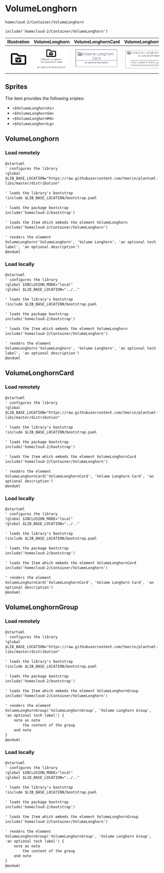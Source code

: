 # VolumeLonghorn


```text
homecloud-2/Container/VolumeLonghorn
```

```text
include('homecloud-2/Container/VolumeLonghorn')
```



| Illustration | VolumeLonghorn | VolumeLonghornCard | VolumeLonghornGroup |
| :---: | :---: | :---: | :---: |
| ![illustration for Illustration](../../homecloud-2/Container/VolumeLonghorn.png) | ![illustration for VolumeLonghorn](../../homecloud-2/Container/VolumeLonghorn.Local.png) | ![illustration for VolumeLonghornCard](../../homecloud-2/Container/VolumeLonghornCard.Local.png) | ![illustration for VolumeLonghornGroup](../../homecloud-2/Container/VolumeLonghornGroup.Local.png) |



## Sprites
The item provides the following sriptes:

- `<$VolumeLonghornXs>`
- `<$VolumeLonghornSm>`
- `<$VolumeLonghornMd>`
- `<$VolumeLonghornLg>`





## VolumeLonghorn

### Load remotely
```plantuml
@startuml
' configures the library
!global $LIB_BASE_LOCATION="https://raw.githubusercontent.com/tmorin/plantuml-libs/master/distribution"

' loads the library's bootstrap
!include $LIB_BASE_LOCATION/bootstrap.puml

' loads the package bootstrap
include('homecloud-2/bootstrap')

' loads the Item which embeds the element VolumeLonghorn
include('homecloud-2/Container/VolumeLonghorn')

' renders the element
VolumeLonghorn('VolumeLonghorn', 'Volume Longhorn', 'an optional tech label', 'an optional description')
@enduml
```

### Load locally
```plantuml
@startuml
' configures the library
!global $INCLUSION_MODE="local"
!global $LIB_BASE_LOCATION="../.."

' loads the library's bootstrap
!include $LIB_BASE_LOCATION/bootstrap.puml

' loads the package bootstrap
include('homecloud-2/bootstrap')

' loads the Item which embeds the element VolumeLonghorn
include('homecloud-2/Container/VolumeLonghorn')

' renders the element
VolumeLonghorn('VolumeLonghorn', 'Volume Longhorn', 'an optional tech label', 'an optional description')
@enduml
```

## VolumeLonghornCard

### Load remotely
```plantuml
@startuml
' configures the library
!global $LIB_BASE_LOCATION="https://raw.githubusercontent.com/tmorin/plantuml-libs/master/distribution"

' loads the library's bootstrap
!include $LIB_BASE_LOCATION/bootstrap.puml

' loads the package bootstrap
include('homecloud-2/bootstrap')

' loads the Item which embeds the element VolumeLonghornCard
include('homecloud-2/Container/VolumeLonghorn')

' renders the element
VolumeLonghornCard('VolumeLonghornCard', 'Volume Longhorn Card', 'an optional description')
@enduml
```

### Load locally
```plantuml
@startuml
' configures the library
!global $INCLUSION_MODE="local"
!global $LIB_BASE_LOCATION="../.."

' loads the library's bootstrap
!include $LIB_BASE_LOCATION/bootstrap.puml

' loads the package bootstrap
include('homecloud-2/bootstrap')

' loads the Item which embeds the element VolumeLonghornCard
include('homecloud-2/Container/VolumeLonghorn')

' renders the element
VolumeLonghornCard('VolumeLonghornCard', 'Volume Longhorn Card', 'an optional description')
@enduml
```

## VolumeLonghornGroup

### Load remotely
```plantuml
@startuml
' configures the library
!global $LIB_BASE_LOCATION="https://raw.githubusercontent.com/tmorin/plantuml-libs/master/distribution"

' loads the library's bootstrap
!include $LIB_BASE_LOCATION/bootstrap.puml

' loads the package bootstrap
include('homecloud-2/bootstrap')

' loads the Item which embeds the element VolumeLonghornGroup
include('homecloud-2/Container/VolumeLonghorn')

' renders the element
VolumeLonghornGroup('VolumeLonghornGroup', 'Volume Longhorn Group', 'an optional tech label') {
    note as note
        the content of the group
    end note
}
@enduml
```

### Load locally
```plantuml
@startuml
' configures the library
!global $INCLUSION_MODE="local"
!global $LIB_BASE_LOCATION="../.."

' loads the library's bootstrap
!include $LIB_BASE_LOCATION/bootstrap.puml

' loads the package bootstrap
include('homecloud-2/bootstrap')

' loads the Item which embeds the element VolumeLonghornGroup
include('homecloud-2/Container/VolumeLonghorn')

' renders the element
VolumeLonghornGroup('VolumeLonghornGroup', 'Volume Longhorn Group', 'an optional tech label') {
    note as note
        the content of the group
    end note
}
@enduml
```


